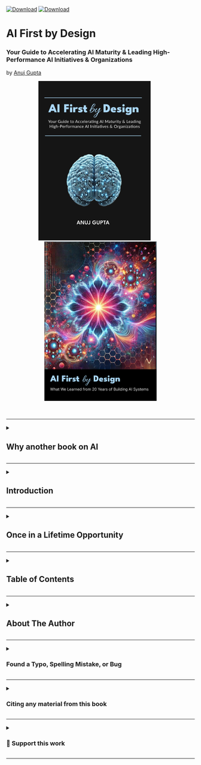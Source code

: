 
[![Download](https://img.shields.io/badge/download-bookmarked%20book-orange.svg)](https://github.com/janishar/mit-deep-learning-book-pdf/raw/master/complete-book-pdf/deeplearningbook.pdf)
[![Download](https://img.shields.io/badge/download-book-brightgreen.svg)](https://github.com/janishar/mit-deep-learning-book-pdf/blob/master/complete-book-pdf/Ian%20Goodfellow%2C%20Yoshua%20Bengio%2C%20Aaron%20Courville%20-%20Deep%20Learning%20(2017%2C%20MIT).pdf)

# **AI First by Design** 
### Your Guide to Accelerating AI Maturity & Leading High-Performance AI Initiatives & Organizations
by 
[Anuj Gupta](https://www.linkedin.com/in/anujgupta-82/)
<br>
<p align="center">
    <img src="https://github.com/AI-First-by-Design/AI-First-by-Design-Book/blob/main/images/2.jpg" width="300"> &nbsp; &nbsp; &nbsp; &nbsp;
    <img src="https://github.com/AI-First-by-Design/AI-First-by-Design-Book/blob/main/images/3.jpg" width="300">
</p>

<br>

-----------------------------------------------------------------------------------

<details>
  <summary><h2>Why another book on AI</h2></summary>

In today’s rapidly evolving AI landscape, (Generative) AI promises to revolutionize businesses like never before. While it unlocks unparalleled opportunities, it also brings complex challenges in turning this disruptive technology into successful AI features, products & ventures. The key to unlock these opportunities is to elevate your organization's AI practices toward "Pragmatic AI"— AI efforts that deliver real-world impact.

We define **Pragmatic AI** as _AI efforts that translate into  tangible business successes,  leading to increased revenues and market dominance, rather than focusing solely on  model metrics_. 

"AI First by Design" is your guide to Pragmatic AI. It is a practical resource for Executives, Leaders, Startup Founders, Partners at VC/PE firms, Managers, Engineers, Scientist focused on being part of AI initiatives that deliver real business impact. 

    
</details>

-----------------------------------------------------------------------------------


<details>
  <summary><h2>Introduction</h2></summary>

Artificial Intelligence is no longer a futuristic concept—it’s the defining force shaping the next era of business, technology, and innovation. Yet, despite the hype, many organizations struggle to build AI systems that drive real impact. AI projects often stall due to unclear objectives, poor alignment with business goals, talent gaps, or an underdeveloped AI strategy.

This playbook is designed to change that. It’s a no-nonsense, practical guide for leaders, product teams, and AI practitioners who want to build world-class AI systems, products, and teams—not just prototypes that never make it to production. Whether you’re a startup founder, corporate executive, or product leader, this playbook will help you navigate the complexities of AI adoption and execution.

We distill lessons from over two decades of hands-on AI experience—spanning early-stage startups (0-1, 1-n) to Fortune 50 giants. Having led and advised on numerous high-impact AI initiatives, we’ve curated the most valuable insights into a strategic, results-driven approach for building AI systems that truly move the needle.

This playbook serves as both a roadmap for AI adoption and a blueprint for success. It dives into the key parameters of AI readiness, addressing why AI development fundamentally differs from traditional IT/software systems—why the known playbooks for Software 1.0 fall short when building Software 2.0 (AI-driven systems).

Understanding these principles is crucial for AI founders, executives, CXOs, VC partners, and senior policymakers. Organizations with leaders who grasp these concepts will achieve higher AI maturity, readiness, and a distinct competitive edge.

Our hope is that this playbook becomes an invaluable resource for AI startup founders, MNC executives, AI scientists, developers, investors, and policymakers driving AI-led transformation worldwide. This isn’t just another AI book—it’s a playbook for action. By the end, you’ll have a clear roadmap to build and scale AI systems that deliver tangible business impact, innovation, and lasting competitive advantage.

</details>

-----------------------------------------------------------------------------------


<details>
  <summary><h2>Once in a Lifetime Opportunity</h2></summary>

Back in the late 90s when Internet had just come, 99% of the Organizations saw Internet as just another channel of distribution. 1% of the companies saw the internet as the business itself. It is these 1% - Google, Amazon, Facebook, Apple etc that went on to create massive wealth and made the most of once in a lifetime opportunity. AI is at a similar junction. It is not just another technology. 99% of the Organizations see it as a great way to optimize their manpower & operations (which will surely help them improve their bottomline). But that not the true power of this technology. The true power of it lies in reimagining one entire business in the light of this technology. Only 1% of the companies are doing so. But it is this 1% that is going make the most of AI potential - the next set of unicorns, decacorns will come from these 1% and not the 99%.

This is best summarised by Satya Nadella when he says "The core currency of any business will be its ability to harness AI and fundamentally reimagine what it does & how it operates in the light of AI."

Mark Cuban famously said "There are only two types of companies in this world - Those that are great at AI and everybody else. If you are not good at AI you are going to fail. Period. End of story. And if you are a CEO, you can’t just leave it to the tech guys". He puts the onus of AI transformation directly on the CEO & his entire leadership team and not just the CTO or CIO. Why so? because unlike IT, AI is not just a better way of doing things. Its an Organization wide initative and starts with CXO team taking bold bets and reimagining their entire business in the light of this technology.

It is owing to this promise, every team, organization, country is after mastering this technology. Head of States are conference chairs! Billions of dollars are being invested in this technology around the world and trillions more will be invested.

</details>

-----------------------------------------------------------------------------------

<details>
  <summary><h2>Table of Contents</h2></summary>

<!-- # Table of Contents -->

### <div align="center">Section 1: Introduction</div>  
- **Ch 1:** Once in a Lifetime Opportunity  
- **Ch 2:** The Fundamental Mistake  

## <div align="center">Section 2: Technology</div>  
- **Ch 3:** Human Brain Analogy is Super Misleading  
  - Incremental Learning  
  - Explainability  
- **Ch 4:** AI ≠ Replace Humans?  
  - AI = Augmented Intelligence rather than Artificial Intelligence  
- **Ch 5:** The Right Methodology to Develop AI Systems  
  - Capability Curve for AI Systems vs IT Systems  
  - Make it Work, Make it Better  
- **Ch 6:** AI Won’t Be Error-Free Anytime Soon  
  - Mistakes are Part and Parcel of AI Systems  
- **Ch 7:** AI Problems Can Be Solved in Multiple Ways  
  - AI Teams Do Not Know the Right Path Upfront  
  - Finding the Path Involves Many Experiments  
  - Solutions Differ Based on the Problem and Dataset  
- **Ch 8:** AI Solutions Are Not Incremental  
  - Going from 85% to 90% Accuracy May Require Starting Over  
- **Ch 9:** Updating AI Models ≠ Old Learnings + New Learnings  
  - Can Lead to:  
    - Incorrect Predictions on Previously Correct Data Points  
    - Catastrophic Forgetting  
- **Ch 10:** AI Model Quality Mirrors Training Data Quality  
  - Unseen Data Examples  
- **Ch 11:** Drift  
  - Data Drift vs Concept Drift  
- **Ch 12:** Quantifying Data Needs is Hard  
  - Deep Learning is a Data Guzzler  
  - Transfer Learning Doesn’t Work in All Scenarios  
- **Ch 13:** Data Quality Matters  
  - Can't Run Fighter Jets on Crude Oil!  
  - Quantifying the Impact of Bad Data is Tough  
- **Ch 14:** AI Ops is Not DevOps  
  - Why Deploying and Maintaining Models is Much More Nuanced  

## <div align="center">Section 3: Processes</div>  
- **Ch 15:** AI is Not a Sledgehammer  
  - Finding the Right Use Cases for AI  
- **Ch 16:** Defining the Right Metrics to Measure Success  
  - AI Metrics  
  - Business Metrics  
  - Synchrony Between AI & Business Metrics  
- **Ch 17:** Data Labeling  
  - AI is Only as Good as Its Data Labelers  
- **Ch 18:** Testing AI Systems  
  - “Incorrect” Output  
- **Ch 19:** Agile is Unfit for Managing AI Development  
  - AI Development is Highly Unpredictable  
- **Ch 20:** Data Collection  
  - Building Nuclear Systems Requires Rigorous Data Collection, Cleaning, and Enrichment  
- **Ch 21:** The Safety Net of AI Systems  
  - Control Loop  
  - Feedback Loop  
  - Human in the Loop  
  - UX for AI  
  - Handling Errors and Failures Gracefully  
  - Introducing AI to Users Gradually  
  - With AI, Always Better to Under-Promise than Over-Promise  
- **Ch 22:** Explainability and Trust  

## <div align="center">Section 4: Economics of AI</div>  
- **Ch 23:** The Business of AI is Far from SaaS  
  - Why Profit Margins in AI (~40%) are Much Lower than SaaS (~85%)  
- **Ch 24:** Why AI Endeavors Are Still Expensive  
- **Ch 25:** Crucial to Quickly Find the Market's Price for AI  
  - Customers Pay for Value, Not AI  
- **Ch 26:** Accuracy Obsession Early On is Counterproductive  
  - When is Improving AI Systems Incrementally (1-2%) Worth It?  
- **Ch 27:** How is GPU Cost Likely to Play Out in the Future?  

## <div align="center">Section 5: People</div>  
- **Ch 28:** Stakeholder Management  
  - Do You Even Need AI?  
  - Ill-Formed Problems  
  - Capability Curve for AI Systems  
  - Make it Work, Make it Better  
  - Who is the Best Person to Manage Stakeholders?  
- **Ch


## Section 1: Introduction  
- **Ch 1:** Central Issue with AI Initiative  
- **Ch 2:** The Fundamental Mistake  

## Section 2: Technology  
- **Ch 3:** Human Brain Analogy is Super Misleading  
  - Incremental Learning  
  - Explainability  
- **Ch 4:** AI ≠ Replace Humans?  
  - AI = Augmented Intelligence rather than Artificial Intelligence  
- **Ch 5:** The Right Methodology to Develop AI Systems  
  - Capability Curve for AI Systems vs IT Systems  
  - Make it Work, Make it Better  
- **Ch 6:** AI Won’t Be Error-Free Anytime Soon  
  - Mistakes are Part and Parcel of AI Systems  
- **Ch 7:** AI Problems Can Be Solved in Multiple Ways  
  - AI Teams Do Not Know the Right Path Upfront  
  - Finding the Path Involves Many Experiments  
  - Solutions Differ Based on the Problem and Dataset  
- **Ch 8:** AI Solutions Are Not Incremental  
  - Going from 85% to 90% Accuracy May Require Starting Over  
- **Ch 9:** Updating AI Models ≠ Old Learnings + New Learnings  
  - Can Lead to:  
    - Incorrect Predictions on Previously Correct Data Points  
    - Catastrophic Forgetting  
- **Ch 10:** AI Model Quality Mirrors Training Data Quality  
  - Unseen Data Examples  
- **Ch 11:** Drift  
  - Data Drift vs Concept Drift  
- **Ch 12:** Quantifying Data Needs is Hard  
  - Deep Learning is a Data Guzzler  
  - Transfer Learning Doesn’t Work in All Scenarios  
- **Ch 13:** Data Quality Matters  
  - Can't Run Fighter Jets on Crude Oil!  
  - Quantifying the Impact of Bad Data is Tough  
- **Ch 14:** AI Ops is Not DevOps  
  - Why Deploying and Maintaining Models is Much More Nuanced  

## Section 3: Processes  
- **Ch 15:** AI is Not a Sledgehammer  
  - Finding the Right Use Cases for AI  
- **Ch 16:** Defining the Right Metrics to Measure Success  
  - AI Metrics  
  - Business Metrics  
  - Synchrony Between AI & Business Metrics  
- **Ch 17:** Data Labeling  
  - AI is Only as Good as Its Data Labelers  
- **Ch 18:** Testing AI Systems  
  - “Incorrect” Output  
- **Ch 19:** Agile is Unfit for Managing AI Development  
  - AI Development is Highly Unpredictable  
- **Ch 20:** Data Collection  
  - Building Nuclear Systems Requires Rigorous Data Collection, Cleaning, and Enrichment  
- **Ch 21:** The Safety Net of AI Systems  
  - Control Loop  
  - Feedback Loop  
  - Human in the Loop  
  - UX for AI  
  - Handling Errors and Failures Gracefully  
  - Introducing AI to Users Gradually  
  - With AI, Always Better to Under-Promise than Over-Promise  
- **Ch 22:** Explainability and Trust  

## Section 4: Economics of AI  
- **Ch 23:** The Business of AI is Far from SaaS  
  - Why Profit Margins in AI (~40%) are Much Lower than SaaS (~85%)  
- **Ch 24:** Why AI Endeavors Are Still Expensive  
- **Ch 25:** Crucial to Quickly Find the Market's Price for AI  
  - Customers Pay for Value, Not AI  
- **Ch 26:** Accuracy Obsession Early On is Counterproductive  
  - When is Improving AI Systems Incrementally (1-2%) Worth It?  
- **Ch 27:** How is GPU Cost Likely to Play Out in the Future?  

## Section 5: People  
- **Ch 28:** Stakeholder Management  
  - Do You Even Need AI?  
  - Ill-Formed Problems  
  - Capability Curve for AI Systems  
  - Make it Work, Make it Better  
  - Who is the Best Person to Manage Stakeholders?  
- **Ch 29:** The Right Hiring Strategy for AI  
  - Generalist vs Specialist  
  - Does Hiring PhDs Give You an Edge?  
  - When is the Right Time to Hire a Head of AI?  
  - What Should the Head of AI Be—PhD or MBA?  
  - Bilingual AI Leaders  
- **Ch 30:** Managing Individual Contributors (ICs)  
  - Occam's Razor  
  - Falling in Love with the Solution, Not the Problem  
  - AI System >> AI Model  
  - Clues Lie in Mistakes  
- **Ch 31:** AI Product Manager: The Underrated Ace  
- **Ch 32:** Publishing?  


</details>

-----------------------------------------------------------------------------------

<details>
      <summary><h2>About The Author</h2></summary>

**What I do:**

- Fractional Head of (Gen) AI to multiple Startups & MNCs across US, Europe & India. 
- AI Advisor to multiple Boards, mentoring them on various facets of (Gen) AI. 
- Helping MNCs put together a strong (Gen) AI startegy & roadmap in place
- Conduct Highly bespoke workshops on (Gen) AI for CXOs, Executives, Board Members, VC/PE partners. 
- Mentor Global Capability Centers (GCCs) in setting up AI Center of Excellence (CoE) 

**My background:**

- Seasoned AI executive with 20+ years of extensive experience in spearheading core AI efforts, driving AI KPIs as Chief AI Officer.
- Recently mentored a YC company build critical AI systems, demoed to [Sam Altman](https://en.wikipedia.org/wiki/Sam_Altman) (Open AI) & [Vinod Khosla](https://www.khoslaventures.com/team/vinod-khosla/) (Khosla Ventures); helping YC company secure series B funding by Khosla Ventures.
- Led AI efforts for one of the earliest startups to be funded for its AI-first approach, back in 2013;
leading to its acquisition by FreshWorks (Nasdaq listed) in 2016.
- Authored a landmark book in AI. The book has been [endorsed by Globally Top AI Leaders](https://www.practicalnlp.ai/testimonial#testimonials) by from CMU, UCSD, DeepMind, Google AI, Microsoft Research, Amazon AI Research, Meta, Spotify, YC startups including Airbnb & Sharpest Minds.
 
    The book has already been translated in 5 languages, 270+ citations, and used by 50+ universities globally for their AI curriculum. Ranks consistently in the top 1% of AI books.
  
    Presented our book to [Prof Raj Reddy](https://en.wikipedia.org/wiki/Raj_Reddy) (**Turing award winner, doyen of AI & Robotics at CMU**) and [Dr Srinivas Bangalore](https://sbangalore.com/) (SVP of AI  at Interactions Corporation. Visiting professor at Columbia University, Princeton University, and Copenhagen Business School)

- Incubated & spearheaded AI efforts at both startups (0-1, 1-n) as well as Fortune 50 companies. Developed commercially 
successful AI products and features leading to multi-million $$ in revenue & contributing significantly to Org KPIs. 

- Incubated & led AI teams of size 5-100 people spanning multiple geographies, managing the entire team & lifecycle of AI projects. 

- Incubated & led AI efforts & built multiple AI systems in NLP, Vision, Speech and Data Science at both
startups (0-1, 1-n) & Fortune 50.

- Worked very closely with Founders and my C-suite peers across Business, Product, Engineering, Sales, and HR to drive KPIs as Chief AI Officer at the organizational level. 



You can connect with me here:
* [Linkedin](https://www.linkedin.com/in/anujgupta-82/)
* [Twitter](https://twitter.com/anujgupta82)
* [YouTube Channel](https://www.youtube.com/@gradient_advisors)

</details>

-----------------------------------------------------------------------------------

<details>
  <summary><h3>Found a Typo, Spelling Mistake, or Bug</h3></summary>

Despite our best efforts to eliminate errors, some typos, spelling mistakes, or bugs may still slip through.  
If you encounter any, please log them using the [Issues tab](https://github.com/anujgupta82/AI-by-Design/issues).  
Your feedback will help us fix them and enhance the overall quality of the book.  

Thank you for your support!  

</details>

-----------------------------------------------------------------------------------

<details>
      <summary><h3>Citing any material from this book</h3></summary>

### Citing any material from this book
As you use this work or any part of it, please cite it properly.**

```
To cite this book or any portion of this book, please use this bibtex entry:

@book{Gupta-2025,
    title={AI First by Design},
    author={Anuj Gupta},
    note={\url{[www.anujgupta.co/AI-first-by-design}},
    year={2025}
}
```

</details>

-----------------------------------------------------------------------------------
<details>
      <summary><h3>🌟 Support this work</h3></summary>

If this work helps you or enriches your knowledge in any way, please show your love :heart: by putting a :star: on this project :v:. Please support us by writing about this work on various social forums and share it with your network to show your appreciation and help others discover it.

[![GitHub stars](https://img.shields.io/github/stars/AI-First-by-Design/AI-First-by-Design?style=social)](https://github.com/AI-First-by-Design/AI-First-by-Design-Book/stargazers)  
[![Tweet](https://img.shields.io/twitter/url?style=social&url=https%3A%2F%2Fgithub.com%2FAI-First-by-Design%2FAI-First-by-Design)](https://twitter.com/intent/tweet?text=Check%20out%20this%20awesome%20AI%20resource%20by%20%40anujgupta82%20from%20%40GradientAdvisor%3A%20https%3A%2F%2Fgithub.com%2FAI-First-by-Design%2FAI-First-by-Design-Book)  
[![Share on LinkedIn](https://img.shields.io/badge/Share%20on-LinkedIn-blue?logo=linkedin)](https://www.linkedin.com/sharing/share-offsite/?url=https%3A%2F%2Fgithub.com%2FAI-First-by-Design%2FAI-First-by-Design-Book)  


Feel free to tag our handles: 

X / Twitter: [@anujgupta82](https://X.com/anujgupta82) [@gradientAdvisor](https://x.com/GradientAdvisor)

Linkedin:  [anujgupta-82](https://www.linkedin.com/in/anujgupta-82/) [gradient-advisors](https://www.linkedin.com/company/gradient-advisors/)

YouTube: [@gradient_advisors](https://www.youtube.com/@gradient_advisors)

Discord: 

Website: [Gradient Advisors](https://gradient-advisors.ai/)

</details>

-----------------------------------------------------------------------------------


<!--
**This repository contains**
1. The pdf version of the book which is available in html at [http://www.ai-by-design-book.org/](http://www.ai-by-design-book.org/)
2. The book is available in chapter-wise PDFs as well as a complete book in PDF.

[//]: # (**Some useful links for this learning:**)
1. [Exercises](http://www.deeplearningbook.org/exercises.html)
2. [Lecture Slides](http://www.deeplearningbook.org/lecture_slides.html)
3. [External links](http://www.deeplearningbook.org/external.html)
-->
